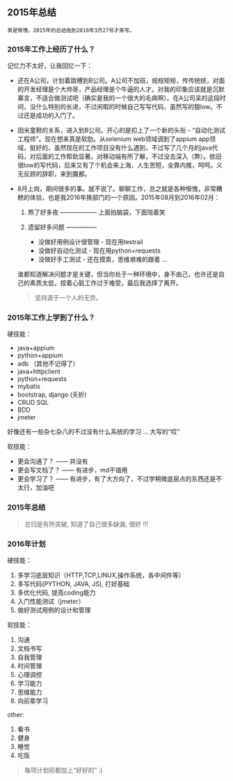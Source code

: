 ## 2015年总结

	真是惭愧，2015年的总结拖到2016年3月27号才来写。
	
### 2015年工作上经历了什么？

记忆力不太好，让我回忆一下：
	
*	还在A公司，计划着跳槽到B公司。A公司不加班，规规矩矩，传传统统，对面的开发经理是个大帅哥，产品经理是个牛逼的人才。对我的印象应该就是沉默寡言，不适合做测试吧（确实是我的一个很大的毛病啊）。在A公司呆的这段时间，没什么特别的长进，不过闲暇的时候自己写写代码，虽然写的狠low。不过还是成功的入门了。
*	因米童鞋的关系，进入到B公司。开心的是扣上了一个新的头衔 - “自动化测试工程师”。现在想来真是软肋。从selenium web领域调到了appium app领域，挺好的，虽然现在的工作项目没有什么遇到，不过写了几个月的java代码，对后面的工作帮助显著。对移动端有所了解，不过没去深入（弊）。依旧很low的写代码，后来又有了个机会来上海，人生苦短，全靠内推，呵呵。义无反顾的辞职，来到魔都。
*	8月上岗，期间很多的事。就不说了。聊聊工作，总之就是各种惭愧，非常糟糕的体验，也是我2016年换部门的一个原因。2015年08月到2016年02月：

	1.	熬了好多夜 —————— 上面拍脑袋，下面陪着笑
	2.	遗留好多问题 ————— 
	
		*	没做好用例设计很管理 - 现在用testrail
		*	没做好自动化测试 - 现在用python+requests
		*	没做好手工测试 - 还在摸索，思维艰难的跟着 ... 
		
	谁都知道解决问题才是关键，但当你处于一种环境中，身不由己，也许还是自己的素质太低，捏着心脏工作过于难受，最后我选择了离开。	
	
	>	坚持源于一个人的无奈。
	
### 2015年工作上学到了什么？

硬技能：

*	java+appium
*	python+appium
*	adb （其他不记得了）
*	java+httpclient
*	python+requests
*	mybatis
*	bootstrap, django (夭折)
*	CRUD SQL
*	BDD
*	jmeter

好像还有一些杂七杂八的不过没有什么系统的学习 ... 大写的“哎”

软技能：

*	更会沟通了？ —— 并没有
*	更会写文档了？ —— 有进步，md不错用
*	更会学习了？ —— 有进步，有了大方向了，不过学稍微底层点的东西还是不太行，加油吧

### 2015年总结

>	总归是有所突破, 知道了自己很多缺漏, 很好 !!!

### 2016年计划

硬技能：

1.	多学习底层知识（HTTP,TCP,LINUX,操作系统，各中间件等）
2.	多写代码(PYTHON, JAVA, JS), 打好基础
3.	多优化代码, 提高coding能力
4.	入门性能测试（jmeter）
5.	做好测试用例的设计和管理

软技能：

1.	沟通
2.	文档书写
3.	自我管理
4.	时间管理
5.	心理调控
6.	学习能力
7.	思维能力
8.	向前辈学习

other:

1.	看书
2.	健身
3.	睡觉
4.	吃饭

> 每项计划前都加上“好好的” :)





